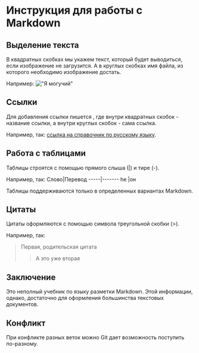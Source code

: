 # Инструкция для работы с Markdown
## Выделение текста

В квадратных скобках мы укажем текст, который будет выводиться, если изображение не
загрузится. А в круглых скобках имя файла, из которого необходимо изображение достать.

Например:
!["Я могучий"](mddyr.jpg)
## Ссылки
Для добавления ссылки пишется [](), где внутри квадратных скобок - название ссылки, а внутри круглых скобок - сама ссылка.

Например, так: [ссылка на справочник по русскому языку](http://gramota.ru/).
## Работа с таблицами
Таблицы строятся с помощью прямого слыша (|) и тире (-).

Например, так:
Слово|Перевод
-----|-------
he   |он

Таблицы поддерживаются только в определенных вариантах Markdown.
## Цитаты
Цитаты оформляются с помощью символа треугольной скобки (>).

Например, так:

> Первая, родительская цитата
> > А это уже вторая
## Заключение
Это неполный учебник по языку разметки Markdown. Этой информации, однако, достаточно для оформления большинства текстовых документов.
## Конфликт
При конфликте разных веток можно Git дает возможность поступить по-разному.